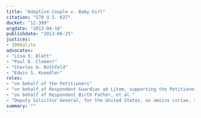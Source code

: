 ```yaml
---
title: "Adoptive Couple v. Baby Girl"
citation: "570 U.S. 637"
docket: "12-399"
argdate: "2013-04-16"
publishdate: "2013-06-25"
justices:
- 2006alito
advocates:
- "Lisa S. Blatt"
- "Paul D. Clement"
- "Charles A. Rothfeld"
- "Edwin S. Kneedler"
roles:
- "on behalf of the Petitioners"
- "on behalf of Respondent Guardian ad Litem, supporting the Petitioners"
- "on behalf of Respondent Birth Father, et al."
- "Deputy Solicitor General, for the United States, as amicus curiae, supporting Respondents Birth Father, et al."
summary: ""
---
```


